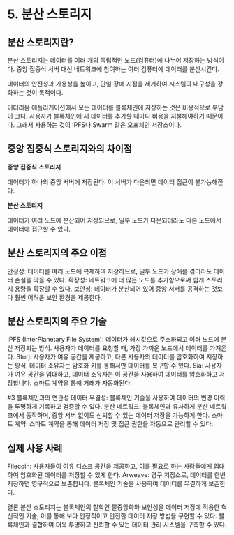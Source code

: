 # 5. 분산 스토리지

## 분산 스토리지란?

분산 스토리지는 데이터를 여러 개의 독립적인 노드(컴퓨터)에 나누어 저장하는 방식이다. 중앙 집중식 서버 대신 네트워크에 참여하는 여러 컴퓨터에 데이터를 분산시킨다.

데이터의 안전성과 가용성을 높이고, 단일 장애 지점을 제거하여 시스템의 내구성을 강화하는 것이 목적이다.

이더리움 애플리케이션에서 모든 데이터를 블록체인에 저장하는 것은 비용적으로 부담이 크다. 사용자가 블록체인에 새 데이터를 추가할 때마다 비용을 지불해야하기 때문이다. 그래서 사용하는 것이 IPFS나 Swarm 같은 오프체인 저장소이다.


## 중앙 집중식 스토리지와의 차이점

**중앙 집중식 스토리지**

데이터가 하나의 중앙 서버에 저장된다. 이 서버가 다운되면 데이터 접근이 불가능해진다.

**분산 스토리지**

데이터가 여러 노드에 분산되어 저장되므로, 일부 노드가 다운되더라도 다른 노드에서 데이터에 접근할 수 있다.



## 분산 스토리지의 주요 이점
안정성: 데이터를 여러 노드에 복제하여 저장하므로, 일부 노드가 장애를 겪더라도 데이터 손실을 막을 수 있다.
확장성: 네트워크에 더 많은 노드를 추가함으로써 쉽게 스토리지 용량을 확장할 수 있다.
보안성: 데이터가 분산되어 있어 중앙 서버를 공격하는 것보다 훨씬 어려운 보안 환경을 제공한다.


## 분산 스토리지의 주요 기술
IPFS (InterPlanetary File System): 데이터가 해시값으로 주소화되고 여러 노드에 분산 저장되는 방식. 사용자가 데이터를 요청할 때, 가장 가까운 노드에서 데이터를 가져온다.
Storj: 사용자가 여유 공간을 제공하고, 다른 사용자의 데이터를 암호화하여 저장하는 방식. 데이터 소유자는 암호화 키를 통해서만 데이터를 복구할 수 있다.
Sia: 사용자가 여유 공간을 임대하고, 데이터 소유자는 이 공간을 사용하여 데이터를 암호화하고 저장합니다. 스마트 계약을 통해 거래가 자동화된다.

#3 블록체인과의 연관성
데이터 무결성: 블록체인 기술을 사용하여 데이터의 변경 이력을 투명하게 기록하고 검증할 수 있다.
분산 네트워크: 블록체인과 유사하게 분산 네트워크에서 동작하며, 중앙 서버 없이도 신뢰할 수 있는 데이터 저장을 가능하게 한다.
스마트 계약: 스마트 계약을 통해 데이터 저장 및 접근 권한을 자동으로 관리할 수 있다.

## 실제 사용 사례
Filecoin: 사용자들이 여유 디스크 공간을 제공하고, 이를 필요로 하는 사람들에게 임대하여 암호화된 데이터를 저장할 수 있게 한다.
Arweave: 영구 저장소로, 데이터를 한번 저장하면 영구적으로 보존합니다. 블록체인 기술을 사용하여 데이터를 무결하게 보존한다.

결론
분산 스토리지는 블록체인의 철학인 탈중앙화와 보안성을 데이터 저장에 적용한 혁신적인 기술, 이를 통해 보다 안정적이고 안전한 데이터 저장 방법을 구현할 수 있다. 블록체인과 결합하여 더욱 투명하고 신뢰할 수 있는 데이터 관리 시스템을 구축할 수 있다.
